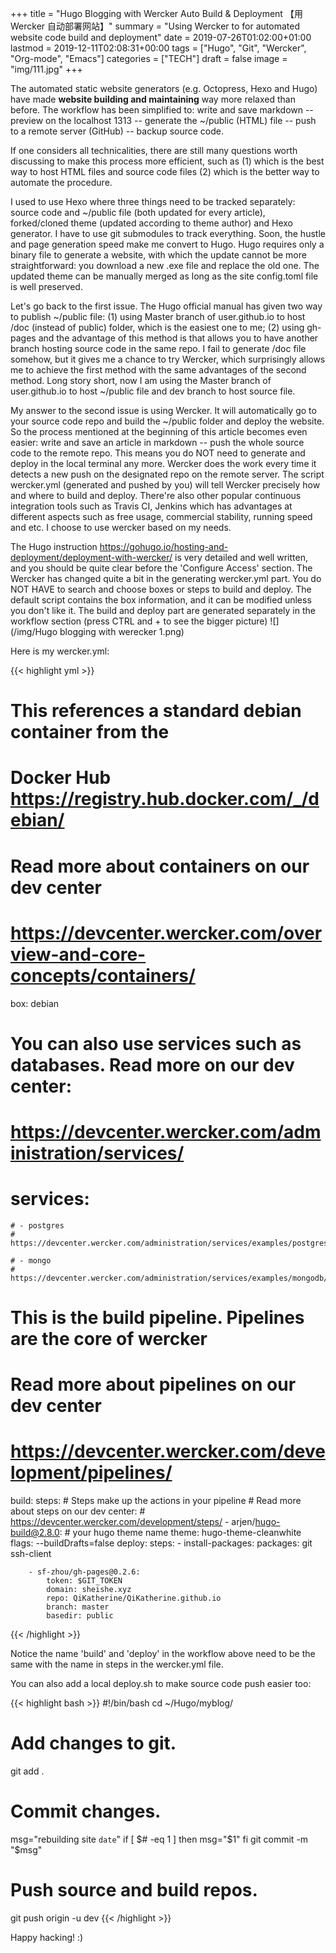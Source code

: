 +++
title = "Hugo Blogging with Wercker Auto Build & Deployment 【用 Wercker 自动部署网站】"
summary = "Using Wercker to for automated website code build and deployment"
date = 2019-07-26T01:02:00+01:00
lastmod = 2019-12-11T02:08:31+00:00
tags = ["Hugo", "Git", "Wercker", "Org-mode", "Emacs"]
categories = ["TECH"]
draft = false
image = "img/111.jpg"
+++

The automated static website generators (e.g. Octopress, Hexo and Hugo) have made **website building and maintaining** way more relaxed than before. The workflow has been simplified to: write and save markdown -- preview on the localhost 1313 -- generate the ~/public (HTML) file -- push to a remote server (GitHub) -- backup source code.

If one considers all technicalities, there are still many questions worth discussing to make this process more efficient, such as (1) which is the best way to host HTML files and source code files (2) which is the better way to automate the procedure.

I used to use Hexo where three things need to be tracked separately:  source code and ~/public file (both updated for every article), forked/cloned theme (updated according to theme author) and Hexo generator. I have to use git submodules to track everything. Soon, the hustle and page generation speed make me convert to Hugo. Hugo requires only a binary file to generate a website, with which the update cannot be more straightforward: you download a new .exe file and replace the old one. The updated theme can be manually merged as long as the site config.toml file is well preserved.

Let's go back to the first issue. The Hugo official manual has given two way to publish ~/public file: (1) using Master branch of user.github.io to host /doc (instead of public) folder, which is the easiest one to me; (2) using gh-pages and the advantage of this method is that allows you to have another branch hosting source code in the same repo. I fail to generate /doc file somehow, but it gives me a chance to try Wercker, which surprisingly allows me to achieve the first method with the same advantages of the second method. Long story short, now I am using the Master branch of user.github.io to host ~/public file and dev branch to host source file.

My answer to the second issue is using Wercker. It will automatically go to your source code repo and build the ~/public folder and deploy the website. So the process mentioned at the beginning of this article becomes even easier: write and save an article in markdown -- push the whole source code to the remote repo. This means you do NOT need to generate and deploy in the local terminal any more. Wercker does the work every time it detects a new push on the designated repo on the remote server. The script  wercker.yml (generated and pushed by you) will tell Wercker precisely how and where to build and deploy. There're also other popular continuous integration tools such as Travis CI, Jenkins which has advantages at different aspects such as free usage, commercial stability, running speed and etc. I choose to use wercker based on my needs.

The Hugo instruction <https://gohugo.io/hosting-and-deployment/deployment-with-wercker/> is very detailed and well written, and you should be quite clear before the 'Configure Access' section. The Wercker has changed quite a bit in the generating wercker.yml part. You do NOT HAVE to search and choose boxes or steps to build and deploy. The default script contains the box information, and it can be modified unless you don't like it. The build and deploy part are generated separately in the workflow section (press CTRL and + to see the bigger picture) ![](/img/Hugo blogging with werecker 1.png)

Here is my wercker.yml:

{{< highlight yml >}}
# This references a standard debian container from the
# Docker Hub https://registry.hub.docker.com/_/debian/
# Read more about containers on our dev center
# https://devcenter.wercker.com/overview-and-core-concepts/containers/
box: debian
# You can also use services such as databases. Read more on our dev center:
# https://devcenter.wercker.com/administration/services/
# services:
    # - postgres
    # https://devcenter.wercker.com/administration/services/examples/postgresql/

    # - mongo
    # https://devcenter.wercker.com/administration/services/examples/mongodb/

# This is the build pipeline. Pipelines are the core of wercker
# Read more about pipelines on our dev center
# https://devcenter.wercker.com/development/pipelines/
build:
    steps:
    # Steps make up the actions in your pipeline
    # Read more about steps on our dev center:
    # https://devcenter.wercker.com/development/steps/
        - arjen/hugo-build@2.8.0:
            # your hugo theme name
            theme: hugo-theme-cleanwhite
            flags: --buildDrafts=false
deploy:
    steps:
        - install-packages:
            packages: git ssh-client

        - sf-zhou/gh-pages@0.2.6:
            token: $GIT_TOKEN
            domain: sheishe.xyz
            repo: QiKatherine/QiKatherine.github.io
            branch: master
            basedir: public
{{< /highlight >}}

Notice the name 'build' and 'deploy' in the workflow above need to be the same with the name in steps in the wercker.yml file.

You can also add a local deploy.sh to make source code push easier too:

{{< highlight bash >}}
#!/bin/bash
cd ~/Hugo/myblog/

# Add changes to git.
git add .

# Commit changes.
msg="rebuilding site `date`"
if [ $# -eq 1 ]
  then msg="$1"
fi
git commit -m "$msg"

# Push source and build repos.
git push origin -u dev
{{< /highlight >}}

Happy hacking! :)
